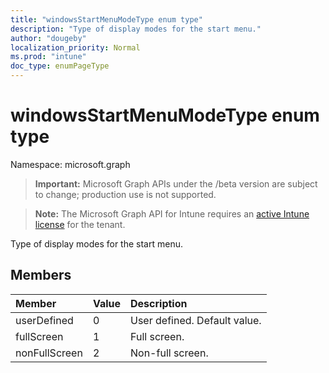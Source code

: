 ```yaml
---
title: "windowsStartMenuModeType enum type"
description: "Type of display modes for the start menu."
author: "dougeby"
localization_priority: Normal
ms.prod: "intune"
doc_type: enumPageType
---
```


# windowsStartMenuModeType enum type

Namespace: microsoft.graph

> **Important:** Microsoft Graph APIs under the /beta version are subject to change; production use is not supported.

> **Note:** The Microsoft Graph API for Intune requires an [active Intune license](https://go.microsoft.com/fwlink/?linkid=839381) for the tenant.

Type of display modes for the start menu.

## Members
|Member|Value|Description|
|:---|:---|:---|
|userDefined|0|User defined. Default value.|
|fullScreen|1|Full screen.|
|nonFullScreen|2|Non-full screen.|






